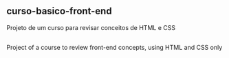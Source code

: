 ## curso-basico-front-end
Projeto de um curso para revisar conceitos de HTML e CSS
##
Project of a course to review front-end concepts, using HTML and CSS only
